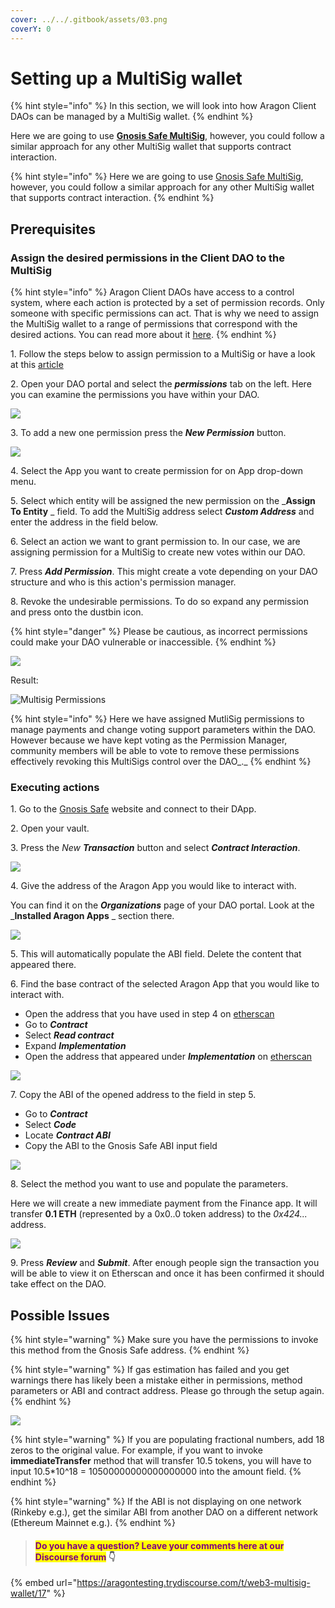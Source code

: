```yaml
---
cover: ../../.gitbook/assets/03.png
coverY: 0
---
```


# Setting up a MultiSig wallet

{% hint style="info" %}
In this section, we will look into how Aragon Client DAOs can be managed by a MultiSig wallet.
{% endhint %}

Here we are going to use [**Gnosis Safe MultiSig**](https://help.gnosis-safe.io/en/articles/3876461-create-a-safe), however, you could follow a similar approach for any other MultiSig wallet that supports contract interaction.

{% hint style="info" %}
Here we are going to use [Gnosis Safe MultiSig](https://gnosis-safe.io), however, you could follow a similar approach for any other MultiSig wallet that supports contract interaction.
{% endhint %}

## Prerequisites

### Assign the desired permissions in the Client DAO to the MultiSig

{% hint style="info" %}
Aragon Client DAOs have access to a control system, where each action is protected by a set of permission records. Only someone with specific permissions can act. That is why we need to assign the MultiSig wallet to a range of permissions that correspond with the desired actions. You can read more about it [here](aragon-client/explore-template-dao/system-setting/permissions-setting.md).
{% endhint %}

1\. Follow the steps below to assign permission to a MultiSig or have a look at this [article](https://app.gitbook.com/o/3h8kxj8geKVXgyMnGbYT/s/zhQIP88M8McmSaEGSymT/\~/changes/2tRI9YYqiKnfmdr7WSA1/users/products/aragon-client/explore-template-dao/system-setting/permissions-setting)

2\. Open your DAO portal and select the _**permissions**_ tab on the left. Here you can examine the permissions you have within your DAO.&#x20;

![](https://d33v4339jhl8k0.cloudfront.net/docs/assets/5c98a4fe0428633d2cf3fcf7/images/6112718fb55c2b04bf6dce7e/file-DCOHNWElgt.png)

3\. To add a new one permission press the _**New Permission**_ button.

![](https://d33v4339jhl8k0.cloudfront.net/docs/assets/5c98a4fe0428633d2cf3fcf7/images/611272116ffe270af2a97627/file-D7HYuaQgTh.png)

4\. Select the App you want to create permission for on App drop-down menu.

5\. Select which entity will be assigned the new permission on the _**Assign To Entity** _ field. To add the MultiSig address select _**Custom Address**_ and enter the address in the field below.

6\. Select an action we want to grant permission to. In our case, we are assigning permission for a MultiSig to create new votes within our DAO.

7\. Press _**Add Permission**_. This might create a vote depending on your DAO structure and who is this action's permission manager.

8\. Revoke the undesirable permissions. To do so expand any permission and press onto the dustbin icon.&#x20;

{% hint style="danger" %}
Please be cautious, as incorrect permissions could make your DAO vulnerable or inaccessible.
{% endhint %}

![](https://d33v4339jhl8k0.cloudfront.net/docs/assets/5c98a4fe0428633d2cf3fcf7/images/611275a7b37d837a3d0e2535/file-AecSpNvGSO.png)

Result:

![Multisig Permissions](https://d33v4339jhl8k0.cloudfront.net/docs/assets/5c98a4fe0428633d2cf3fcf7/images/610d0ef364a230081ba1ce2f/file-aDCnpa7wjo.png)

{% hint style="info" %}
Here we have assigned MutliSig permissions to manage payments and change voting support parameters within the DAO. However because we have kept voting as the Permission Manager, community members will be able to vote to remove these permissions effectively revoking this MultiSigs control over the DAO_._
{% endhint %}

### Executing actions

1\. Go to the [Gnosis Safe](https://gnosis-safe.io) website and connect to their DApp.

2\. Open your vault.

3\. Press the _New **Transaction**_ button and select _**Contract Interaction**_.

![](https://d33v4339jhl8k0.cloudfront.net/docs/assets/5c98a4fe0428633d2cf3fcf7/images/610d0efb766e8844fc34e2c5/file-ery56Brop6.png)

4\. Give the address of the Aragon App you would like to interact with.

You can find it on the _**Organizations**_ page of your DAO portal. Look at the _**Installed Aragon Apps** _ section there.

![](https://d33v4339jhl8k0.cloudfront.net/docs/assets/5c98a4fe0428633d2cf3fcf7/images/610d1014766e8844fc34e2cd/file-8cuqErvYC1.png)

5\. This will automatically populate the ABI field. Delete the content that appeared there.

6\. Find the base contract of the selected Aragon App that you would like to interact with.

* Open the address that you have used in step 4 on [etherscan](https://etherscan.io)
* Go to _**Contract**_
* Select _**Read contract**_
* Expand _**Implementation**_
* Open the address that appeared under _**Implementation**_ on [etherscan](https://etherscan.io)

![](https://d33v4339jhl8k0.cloudfront.net/docs/assets/5c98a4fe0428633d2cf3fcf7/images/610d115d766e8844fc34e2ce/file-g3POvBnP7e.png)

7\. Copy the ABI of the opened address to the field in step 5.

* Go to _**Contract**_
* Select _**Code**_
* Locate _**Contract ABI**_
* Copy the ABI to the Gnosis Safe ABI input field &#x20;

![](https://d33v4339jhl8k0.cloudfront.net/docs/assets/5c98a4fe0428633d2cf3fcf7/images/610d12f1766e8844fc34e2d7/file-nCgkCpoDAD.png)

8\. Select the method you want to use and populate the parameters.&#x20;

Here we will create a new immediate payment from the Finance app. It will transfer **0.1 ETH** (represented by a 0x0..0 token address) to the _0x424..._ address.

![](https://d33v4339jhl8k0.cloudfront.net/docs/assets/5c98a4fe0428633d2cf3fcf7/images/611277e1766e8844fc34f0ab/file-xlkaRMNQ6n.png)

9\. Press _**Review**_ and _**Submit**_. After enough people sign the transaction you will be able to view it on Etherscan and once it has been confirmed it should take effect on the DAO.

## Possible Issues

{% hint style="warning" %}
Make sure you have the permissions to invoke this method from the Gnosis Safe address.
{% endhint %}

{% hint style="warning" %}
If gas estimation has failed and you get warnings there has likely been a mistake either in permissions, method parameters or ABI and contract address. Please go through the setup again.
{% endhint %}

![](https://d33v4339jhl8k0.cloudfront.net/docs/assets/5c98a4fe0428633d2cf3fcf7/images/611278276ffe270af2a97644/file-rxfkptmQt8.png)

{% hint style="warning" %}
If you are populating fractional numbers, add 18 zeros to the original value. For example, if you want to invoke **immediateTransfer** method that will transfer 10.5 tokens, you will have to input 10.5\*10^18 = 10500000000000000000 into the amount field.&#x20;
{% endhint %}

{% hint style="warning" %}
If the ABI is not displaying on one network (Rinkeby e.g.), get the similar ABI from another DAO on a different network (Ethereum Mainnet e.g.).
{% endhint %}

> #### <mark style="color:purple;">Do you have a question? Leave your comments here at our Discourse forum</mark> 👇

{% embed url="https://aragontesting.trydiscourse.com/t/web3-multisig-wallet/17" %}

